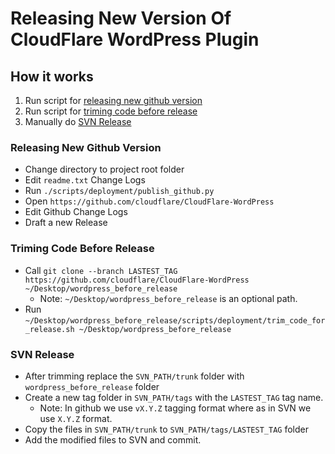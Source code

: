 # Releasing New Version Of CloudFlare WordPress Plugin

## How it works

1. Run script for [releasing new github version](#releasing-new-github-version)
2. Run script for [triming code before release](#triming-code-before-release)
3. Manually do [SVN Release](#svn-release)

### Releasing New Github Version  
- Change directory to project root folder
- Edit `readme.txt` Change Logs
- Run `./scripts/deployment/publish_github.py`  
- Open `https://github.com/cloudflare/CloudFlare-WordPress`
- Edit Github Change Logs
- Draft a new Release

### Triming Code Before Release
- Call `git clone --branch LASTEST_TAG https://github.com/cloudflare/CloudFlare-WordPress ~/Desktop/wordpress_before_release`
  - Note: `~/Desktop/wordpress_before_release` is an optional path. 
- Run `~/Desktop/wordpress_before_release/scripts/deployment/trim_code_for_release.sh ~/Desktop/wordpress_before_release`  

### SVN Release
- After trimming replace the `SVN_PATH/trunk` folder with `wordpress_before_release` folder
- Create a new tag folder in `SVN_PATH/tags` with the `LASTEST_TAG` tag name.
  - Note: In github we use `vX.Y.Z` tagging format where as in SVN we use `X.Y.Z` format.
- Copy the files in `SVN_PATH/trunk` to `SVN_PATH/tags/LASTEST_TAG` folder
- Add the modified files to SVN and commit. 



